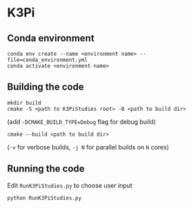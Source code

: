 # K3Pi

## Conda environment
```
conda env create --name <environment name> --file=conda_environment.yml
conda activate <environment name>
```

## Building the code
```
mkdir build
cmake -S <path to K3PiStudies root> -B <path to build dir> 
```
(add `-DCMAKE_BUILD_TYPE=Debug` flag for debug build)
```
cmake --build <path to build dir>  
```
(`-v` for verbose builds, `-j N` for parallel builds on `N` cores)

## Running the code
Edit `RunK3PiStudies.py` to choose user input
```
python RunK3PiStudies.py
```